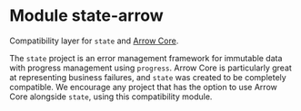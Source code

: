 # Module state-arrow

Compatibility layer for `state` and [Arrow Core](https://arrow-kt.io/docs/core/).

The `state` project is an error management framework for immutable data with progress management using `progress`.
Arrow Core is particularly great at representing business failures, and `state` was created to be completely compatible.
We encourage any project that has the option to use Arrow Core alongside `state`, using this compatibility module.
